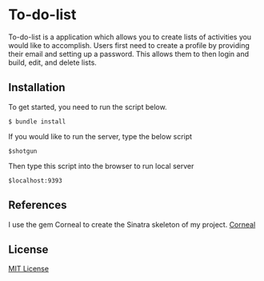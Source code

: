 
# To-do-list

To-do-list is a application which allows you to create lists of activities you would like to accomplish. Users first need to create a profile by providing their email and setting up a password. This allows them to then login and build, edit, and delete lists. 

## Installation

To get started, you need to run the script below.

    $ bundle install

If you would like to run the server, type the below script  

    $shotgun

Then type this script into the browser to run local server

    $localhost:9393


## References

I use the gem Corneal to create the Sinatra skeleton of my project.
[Corneal](https://github.com/thebrianemory/corneal)

## License

[MIT License](https://opensource.org/licenses/MIT)
